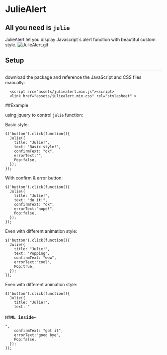 # JulieAlert

All you need is ``julie``
---
JulieAlert let you display Javascript`s alert function with beautiful custom style. 
![JulieAlert.gif](https://github.com/lichin-lin/Juliealert/JulieAlert.gif)

## Setup
---
download the package and reference the JavaScript and CSS files manually:
<pre><code>  &lt;script src="assets/juliealert.min.js"&gt;&lt;script&gt;
  &lt;link href="assets/juliealert.min.css" rel="stylesheet" &gt;
</code></pre>

##Example

using jquery to control ```julie``` function:

Basic style:
<pre><code>$('button').click(function(){
  Julie({
    title: "Julie!",
    text: "Basic style!",
    confirmText: "ok",
    errorText:"",
    Pop:false,
  });
});
</code></pre>


With confirm & error button:
<pre><code>$('button').click(function(){
  Julie({
    title: "Julie!",
    text: "do it!",
    confirmText: "ok",
    errorText:"nope!",
    Pop:false,
  });
});
</code></pre>


Even with different animation style:
<pre><code>$('button').click(function(){
  Julie({
    title: "Julie!",
    text: "Popping",
    confirmText: "wow",
    errorText:"cool",
    Pop:true,
  });
});
</code></pre>

Even with different animation style:
<pre><code>$('button').click(function(){
  Julie({
    title: "Julie!",
    text: "<h3>HTML inside~</h3>",
    confirmText: "got it",
    errorText:"good bye",
    Pop:false,
  });
});
</code></pre>
